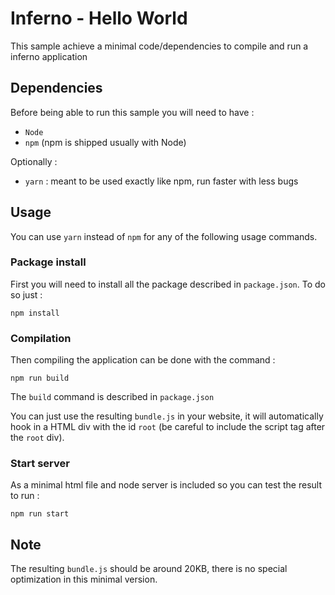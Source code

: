 # Inferno - Hello World

This sample achieve a minimal code/dependencies to compile and run a inferno application


## Dependencies

Before being able to run this sample you will need to have :

* `Node`
* `npm` (npm is shipped usually with Node)

Optionally :

* `yarn` : meant to be used exactly like npm, run faster with less bugs

## Usage

You can use `yarn` instead of `npm` for any of the following usage commands.


### Package install
First you will need to install all the package described in `package.json`. To do so just :

```npm install```

### Compilation
Then compiling the application can be done with the command :

```npm run build```

The `build` command is described in `package.json`

You can just use the resulting `bundle.js` in your website, it will automatically hook in a HTML div with the id `root` (be careful to include the script tag after the `root` div).

### Start server
As a minimal html file and node server is included so you can test the result to run :

```npm run start```


## Note

The resulting `bundle.js` should be around 20KB, there is no special optimization in this minimal version.
